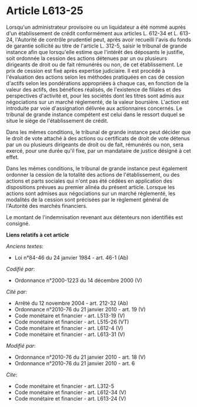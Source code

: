 # Article L613-25

Lorsqu'un administrateur provisoire ou un liquidateur a été nommé auprès d'un établissement de crédit conformément aux
articles L. 612-34 et L. 613-24, l'Autorité de contrôle prudentiel peut, après avoir recueilli l'avis du fonds de garantie
sollicité au titre de l'article L. 312-5, saisir le tribunal de grande instance afin que lorsqu'elle estime que l'intérêt des
déposants le justifie, soit ordonnée la cession des actions détenues par un ou plusieurs dirigeants de droit ou de fait
rémunérés ou non, de cet établissement. Le prix de cession est fixé après expertise judiciaire. Il est procédé à l'évaluation
des actions selon les méthodes pratiquées en cas de cession d'actifs selon les pondérations appropriées à chaque cas, en
fonction de la valeur des actifs, des bénéfices réalisés, de l'existence de filiales et des perspectives d'activité et, pour
les sociétés dont les titres sont admis aux négociations sur un marché réglementé, de la valeur boursière. L'action est
introduite par voie d'assignation délivrée aux actionnaires concernés. Le tribunal de grande instance compétent est celui
dans le ressort duquel se situe le siège de l'établissement de crédit. 

Dans les mêmes conditions, le tribunal de grande instance peut décider que le droit de vote attaché à des actions ou
certificats de droit de vote détenus par un ou plusieurs dirigeants de droit ou de fait, rémunérés ou non, sera exercé, pour
une durée qu'il fixe, par un mandataire de justice désigné à cet effet. 

Dans les mêmes conditions, le tribunal de grande instance peut également ordonner la cession de la totalité des actions de
l'établissement, ou des actions et parts sociales qui n'ont pas été cédées en application des dispositions prévues au premier
alinéa du présent article. Lorsque les actions sont admises aux négociations sur un marché réglementé, les modalités de la
cession sont précisées par le règlement général de l'Autorité des marchés financiers. 

Le montant de l'indemnisation revenant aux détenteurs non identifiés est consigné.

**Liens relatifs à cet article**

_Anciens textes_:

  - Loi n°84-46 du 24 janvier 1984 - art. 46-1 (Ab)

_Codifié par_:

  - Ordonnance n°2000-1223 du 14 décembre 2000 (V)

_Cité par_:

  - Arrêté du 12 novembre 2004 - art. 212-32 (Ab)
  - Ordonnance n°2010-76 du 21 janvier 2010 - art. 19 (V)
  - Code monétaire et financier - art. L513-19 (V)
  - Code monétaire et financier - art. L515-26 (VT)
  - Code monétaire et financier - art. L612-4 (V)
  - Code monétaire et financier - art. L613-31 (V)

_Modifié par_:

  - Ordonnance n°2010-76 du 21 janvier 2010 - art. 18 (V)
  - Ordonnance n°2010-76 du 21 janvier 2010 - art. 6

_Cite_:

  - Code monétaire et financier - art. L312-5
  - Code monétaire et financier - art. L612-34 (V)
  - Code monétaire et financier - art. L613-24 (V)

